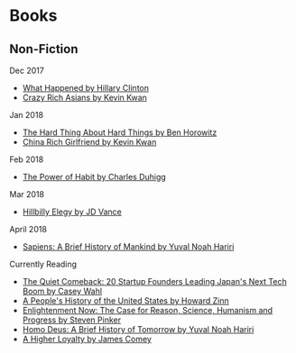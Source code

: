 # Books

## Non-Fiction

Dec 2017

* [What Happened by Hillary Clinton](https://www.amazon.com/What-Happened-Hillary-Rodham-Clinton/dp/1501175564)
* [Crazy Rich Asians by Kevin Kwan](https://www.amazon.com/Crazy-Rich-Asians-Kevin-Kwan/dp/0385536976)

Jan 2018

* [The Hard Thing About Hard Things by Ben Horowitz](https://www.amazon.com/Hard-Thing-About-Things-Building/dp/0062273205)
* [China Rich Girlfriend by Kevin Kwan](https://www.amazon.com/China-Rich-Girlfriend-Kevin-Kwan/dp/0385539088)

Feb 2018

* [The Power of Habit by Charles Duhigg](https://www.amazon.com/Power-Habit-What-Life-Business/dp/B007EJSMC8)

Mar 2018

* [Hillbilly Elegy by JD Vance](https://www.amazon.com/Hillbilly-Elegy-Memoir-Family-Culture/dp/0062300547)

April 2018

* [Sapiens: A Brief History of Mankind by Yuval Noah Hariri](https://www.amazon.com/Sapiens-Humankind-Yuval-Noah-Harari/dp/0062316095)

Currently Reading

* [The Quiet Comeback: 20 Startup Founders Leading Japan's Next Tech Boom by Casey Wahl](https://www.amazon.co.jp/Quiet-Comeback-Startup-Founders-NextPublishing/dp/4802027265)
* [A People's History of the United States by Howard Zinn](https://www.amazon.com/Peoples-History-United-States/dp/0062397346)
* [Enlightenment Now: The Case for Reason, Science, Humanism and Progress by Steven Pinker](https://www.amazon.com/Enlightenment-Now-Science-Humanism-Progress/dp/B079P5JV9P)
* [Homo Deus: A Brief History of Tomorrow by Yuval Noah Hariri](https://www.amazon.com/Homo-Deus-Brief-History-Tomorrow/dp/0062464310)
* [A Higher Loyalty by James Comey]()
